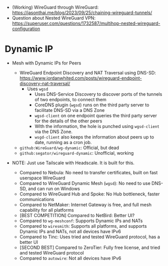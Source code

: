 - (Working) WireGuard through WireGuard: https://jasonthai.me/blog/2023/09/25/chaining-wireguard-tunnels/
- Question about Nested WireGuard VPN: https://superuser.com/questions/1732587/multihop-nested-wireguard-configuration
# Dynamic IP
- Mesh with Dynamic IPs for Peers
	- WireGuard Endpoint Discovery and NAT Traversal using DNS-SD: https://www.jordanwhited.com/posts/wireguard-endpoint-discovery-nat-traversal/
		- Uses `wgsd`
			- Uses DNS-Service Discovery to discover ports of the tunnels of two endpoints, to connect them
			- CoreDNS plugin (`wgsd`) runs on the third party server to facilitate DNS-SD via a DNS Zone
			- `wgsd-client` on one endpoint queries the third party server for the details of the other peers
			- WIth the information, the hole is punched using `wgsd-client` via the DNS Zone.
			- `wsgd-client` also keeps the information about peers up to date, running as a cron job.
	- `github:WireGuard/wg-dynamic`: Official, but dead
	- `github:segator/wireguard-dynamic`: Unofficial, working

- NOTE: Just use Tailscale with Headscale. It is built for this.
	- Compared to Nebula: No need to transfer certificates, built on fast userspace WireGuard
	- Compared to WireGuard Dynamic Mesh (`wgsd`): No need to use DNS-SD, and can run on Windows
	- Compared to WireGuard Hub and Spoke: No Hub bottleneck, faster communications
	- Compared to NetMaker: Internet Gateway is free, and full mesh capability for all platforms
	- [BEST COMPETITION] Compared to NetBird: Better UI?
	- Compared to `wg-meshconf`: Supports Dynamic IPs and NATs
	- Compared to `wiresmith`: Supports all platforms, and supports Dynamic IPs and NATs, not all devices have IPv6
	- Compared to Tinc: Uses tried and tested WireGuard protocol, has a better UI
	- [SECOND BEST] Compared to ZeroTier: Fully free license, and tried and tested WireGuard protocol
	- Compared to `autowire`: Not all devices have IPv6